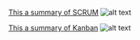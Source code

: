 [This a summary of SCRUM](http://en.wikipedia.org/wiki/Scrum_%28software_development%29 "SCRUM (software development) Wiki")
![alt text](http://blogs.independent.co.uk/wp-content/uploads/2011/09/scrum1.jpg "A Scrum")




[This a summary of Kanban](http://en.wikipedia.org/wiki/Kanban_%28development%29 "Kanban (software development) Wiki")
![alt text](http://upload.wikimedia.org/wikipedia/commons/d/d3/Simple-kanban-board-.jpg "Kanban Board")
